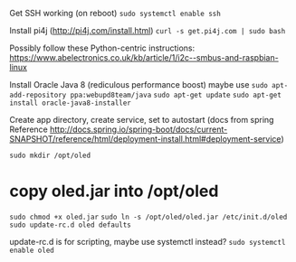 Get SSH working (on reboot)
`sudo systemctl enable ssh`

Install pi4j (http://pi4j.com/install.html)
`curl -s get.pi4j.com | sudo bash`

Possibly follow these Python-centric instructions:
https://www.abelectronics.co.uk/kb/article/1/i2c--smbus-and-raspbian-linux

Install Oracle Java 8 (rediculous performance boost) maybe use 
`sudo apt-add-repository ppa:webupd8team/java`
`sudo apt-get update`
`sudo apt-get install oracle-java8-installer`




Create app directory, create service, set to autostart
(docs from spring Reference http://docs.spring.io/spring-boot/docs/current-SNAPSHOT/reference/html/deployment-install.html#deployment-service)

`sudo mkdir /opt/oled`
# copy oled.jar into /opt/oled
`sudo chmod +x oled.jar`
`sudo ln -s /opt/oled/oled.jar /etc/init.d/oled`
`sudo update-rc.d oled defaults`

update-rc.d is for scripting, maybe use systemctl instead?
`sudo systemctl enable oled`